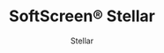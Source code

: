 ---
title: "SoftScreen® Stellar"
image_primary: "img/Arktura_SoftScreen_Stellar-1600x1078.jpg"
image_secondary: "img/Arktura-SoftScreen-Stellar-Half-Waiting-Room-06.jpg"
description: "Stellar%u2019s%20wall%20panels%20and%20partitions%20call%20to%20mind%20a%20clear%20night%20spent%20gazing%20up%20at%20the%20stars%2C%20watching%20them%20wink%20gently%20above%20you.%20And%20their%20Soft%20Sound%20material%20can%20keep%20that%20peaceful%20feeling%20by%20providing%20acoustic%20control%20where%20you%20need%20it.%20Stellar%20is%20available%20in%20full%20and%20half%20pattern%20panels%20to%20provide%20flexibility%20in%20acoustic%20performance%20and%20peace%20of%20mind.%20These%20panels%20can%20be%20either%20fixed%20into%20place%20cable%20hung%2C%20wall%20mounted%2C%20or%20set%20on%20a%20track%20to%20serve%20as%20operable%20dividers.%20%A0"
designer: "Arktura"
subtitle: "Stellar"
href: "https://arktura.com/product/softscreen-stellar/"
tags: 
  - "arktura"
  - "Acoustic"
  - "Wall Panels"
  - "Partitions"
  - "wall-panels"
category: "wall-panels"
manufacturer: "Arktura"
slug: "/manufacturers/arktura/wall-panels/arktura-soft-screen-stellar"
---